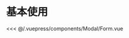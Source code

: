 # 基本使用

<demo-block>
<Modal-Form slot="source"/>
<<< @/.vuepress/components/Modal/Form.vue
</demo-block>

